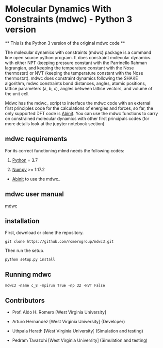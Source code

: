 Molecular Dynamics With Constraints (mdwc) - Python 3 version
=============================================================

** This is the Python 3 version of the original mdwc code **

The molecular dynamics with constraints (mdwc) package is a command line open source python program. It does constraint molecular dynamics with either NPT (keeping pressure constant with the Parrinello Rahman lagrangian, and keeping the temperature constant with the Nose thermostat) or NVT (keeping the temperature constant with the Nose thermostat). mdwc does constraint dynamics following the SHAKE algorithm, mdwc constraints bond distances, angles, atomic positions, lattice parameters (a, b, c), angles between lattice vectors, and volume of the unit cell.

Mdwc has the mdwc_ script to interface the mdwc code with an external first principles code for the calculations of energies and forces, so far, the only supported DFT code is [Abinit](https://www.abinit.org/). You can use the mdwc functions to carry on constrained molecular dynamics with other first principals codes (for more details look at the jupyter notebook section)


mdwc requirements
-----------------
For its correct functioning mlmd needs the following codes:

1. [Python](https://www.python.org/download/releases/3.7/ "Python") = 3.7 

2. [Numpy](http://www.numpy.org/ "Numpy") >= 1.17.2

* [Abinit](https://www.abinit.org/) to use the mdwc_

mdwc user manual
----------------

[mdwc](https://molecular-dynamics-with-constraints.github.io/)

installation
------------

First, download or clone the repository.

    git clone https://github.com/romerogroup/mdwc3.git

Then run the setup.

    python setup.py install

Running mdwc
------------

    mdwc3 -name c_8 -mpirun True -np 32 -NVT False    

Contributors
------------
* Prof. Aldo H. Romero [West Virginia University] 

* Arturo Hernandez [West Virginia University] (Developer)

* Uthpala Herath   [West Virginia University] (Simulation and testing) 

* Pedram Tavazohi  [West Virginia University] (Simulation and testing)
